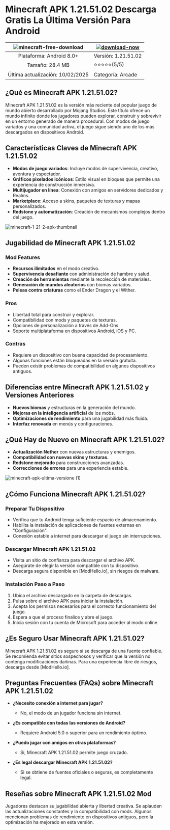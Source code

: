 # Minecraft APK 1.21.51.02 Descarga Gratis La Última Versión Para Android

| ![minecraft-free-download](https://github.com/user-attachments/assets/6b035a41-138c-4602-9b00-5852c6cc30a2)| [![download-now](https://github.com/user-attachments/assets/22657e67-9d2d-46af-a41a-5d365d2ddc1f)](https://modhello.io/minecraft.html)  |
|:-------------------------------------------------:|-----------------------|
| Plataforma: Android 8.0+         | Versión: 1.21.51.02    |
| Tamaño: 28.4 MB             |  ⭐️⭐️⭐️⭐️⭐️(5/5) |
| Última actualización: 10/02/2025 | Categoría: Arcade |

## **¿Qué es Minecraft APK 1.21.51.02?**

Minecraft APK 1.21.51.02 es la versión más reciente del popular juego de mundo abierto desarrollado por Mojang Studios. Este título ofrece un mundo infinito donde los jugadores pueden explorar, construir y sobrevivir en un entorno generado de manera procedural. Con modos de juego variados y una comunidad activa, el juego sigue siendo uno de los más descargados en dispositivos Android.

## **Características Claves de Minecraft APK 1.21.51.02**

- **Modos de juego variados**: Incluye modos de supervivencia, creativo, aventura y espectador.
- **Gráficos pixelados icónicos**: Estilo visual en bloques que permite una experiencia de construcción inmersiva.
- **Multijugador en línea**: Conexión con amigos en servidores dedicados y Realms.
- **Marketplace**: Acceso a skins, paquetes de texturas y mapas personalizados.
- **Redstone y automatización**: Creación de mecanismos complejos dentro del juego.

![minecraft-1-21-2-apk-thumbnail](https://github.com/user-attachments/assets/46e8f384-3e3c-4c28-85d7-e7498c319d2a)

## **Jugabilidad de Minecraft APK 1.21.51.02**

### **Mod Features**

- **Recursos ilimitados** en el modo creativo.
- **Supervivencia desafiante** con administración de hambre y salud.
- **Creación de herramientas** mediante la recolección de materiales.
- **Generación de mundos aleatorios** con biomas variados.
- **Peleas contra criaturas** como el Ender Dragon y el Wither.

### **Pros**

- Libertad total para construir y explorar.
- Compatibilidad con mods y paquetes de texturas.
- Opciones de personalización a través de Add-Ons.
- Soporte multiplataforma en dispositivos Android, iOS y PC.

### **Contras**

- Requiere un dispositivo con buena capacidad de procesamiento.
- Algunas funciones están bloqueadas en la versión gratuita.
- Pueden existir problemas de compatibilidad en algunos dispositivos antiguos.

## **Diferencias entre Minecraft APK 1.21.51.02 y Versiones Anteriores**

- **Nuevos biomas** y estructuras en la generación del mundo.
- **Mejoras en la inteligencia artificial** de los mobs.
- **Optimizaciones de rendimiento** para una jugabilidad más fluida.
- **Interfaz renovada** en menús y configuraciones.

## **¿Qué Hay de Nuevo en Minecraft APK 1.21.51.02?**

- **Actualización Nether** con nuevas estructuras y enemigos.
- **Compatibilidad con nuevas skins y texturas.**
- **Redstone mejorado** para construcciones avanzadas.
- **Correcciones de errores** para una experiencia estable.

![minecraft-apk-ultima-versione (1)](https://github.com/user-attachments/assets/ff382926-ea4b-4bea-8eaf-3aff5d150bf8)

## **¿Cómo Funciona Minecraft APK 1.21.51.02?**

### **Preparar Tu Dispositivo**

- Verifica que tu Android tenga suficiente espacio de almacenamiento.
- Habilita la instalación de aplicaciones de fuentes externas en "Configuración".
- Conexión estable a internet para descargar el juego sin interrupciones.

### **Descargar Minecraft APK 1.21.51.02**

- Visita un sitio de confianza para descargar el archivo APK.
- Asegúrate de elegir la versión compatible con tu dispositivo.
- Descarga segura disponible en [ModHello.io], sin riesgos de malware.

### **Instalación Paso a Paso**

1. Ubica el archivo descargado en la carpeta de descargas.
2. Pulsa sobre el archivo APK para iniciar la instalación.
3. Acepta los permisos necesarios para el correcto funcionamiento del juego.
4. Espera a que el proceso finalice y abre el juego.
5. Inicia sesión con tu cuenta de Microsoft para acceder al modo online.

## **¿Es Seguro Usar Minecraft APK 1.21.51.02?**

Minecraft APK 1.21.51.02 es seguro si se descarga de una fuente confiable. Se recomienda evitar sitios sospechosos y verificar que la versión no contenga modificaciones dañinas. Para una experiencia libre de riesgos, descarga desde [ModHello.io].

## **Preguntas Frecuentes (FAQs) sobre Minecraft APK 1.21.51.02**

- **¿Necesito conexión a internet para jugar?**
  - No, el modo de un jugador funciona sin internet.

- **¿Es compatible con todas las versiones de Android?**
  - Requiere Android 5.0 o superior para un rendimiento óptimo.

- **¿Puedo jugar con amigos en otras plataformas?**
  - Sí, Minecraft APK 1.21.51.02 permite juego cruzado.

- **¿Es legal descargar Minecraft APK 1.21.51.02?**
  - Si se obtiene de fuentes oficiales o seguras, es completamente legal.

## **Reseñas sobre Minecraft APK 1.21.51.02 Mod**

Jugadores destacan su jugabilidad abierta y libertad creativa. Se aplauden las actualizaciones constantes y la compatibilidad con mods. Algunos mencionan problemas de rendimiento en dispositivos antiguos, pero la optimización ha mejorado en esta versión.
